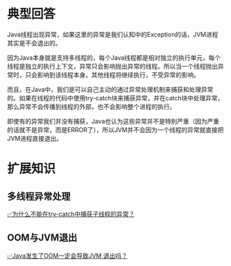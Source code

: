 # 典型回答

Java线程出现异常，如果这里的异常是我们认知中的Exception的话，JVM进程其实是不会退出的。

因为Java本身就是支持多线程的，每个Java线程都是相对独立的执行单元，每个线程是独立的执行上下文，异常只会影响抛出异常的线程。所以当一个线程抛出异常时，只会影响到该线程本身。其他线程将继续执行，不受异常的影响。

而且，在Java中，我们是可以自己主动的通过异常处理机制来捕获和处理异常的。如果在线程的代码中使用try-catch块来捕获异常，并在catch块中处理异常，那么异常不会传播到线程的外部，也不会影响整个进程的执行。

即使有的异常我们并没有捕获，Java也认为这些异常并不是特别严重（因为严重的话就不是异常，而是ERROR了），所以JVM并不会因为一个线程的异常就直接把JVM进程直接退出。

# 扩展知识

## 多线程异常处理

[✅为什么不能在try-catch中捕获子线程的异常？](https://www.yuque.com/hollis666/fo22bm/dtci5npzb1cidzxk?view=doc_embed)

## OOM与JVM退出

[✅Java发生了OOM一定会导致JVM 退出吗？](https://www.yuque.com/hollis666/fo22bm/fsnk2a6xdyhqfvf7?view=doc_embed)

